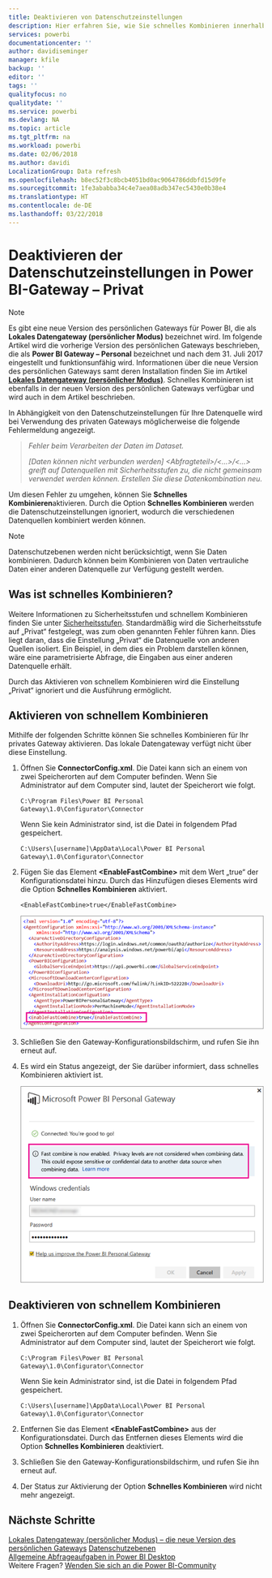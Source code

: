 ```yaml
---
title: Deaktivieren von Datenschutzeinstellungen
description: Hier erfahren Sie, wie Sie schnelles Kombinieren innerhalb des persönlichen Gateways aktivieren, um die Datenschutzeinstellungen für die Aktualisierung zu deaktivieren.
services: powerbi
documentationcenter: ''
author: davidiseminger
manager: kfile
backup: ''
editor: ''
tags: ''
qualityfocus: no
qualitydate: ''
ms.service: powerbi
ms.devlang: NA
ms.topic: article
ms.tgt_pltfrm: na
ms.workload: powerbi
ms.date: 02/06/2018
ms.author: davidi
LocalizationGroup: Data refresh
ms.openlocfilehash: b8ec52f3c8bcb4051bd0ac9064786ddbfd15d9fe
ms.sourcegitcommit: 1fe3ababba34c4e7aea08adb347ec5430e0b38e4
ms.translationtype: HT
ms.contentlocale: de-DE
ms.lasthandoff: 03/22/2018
---
```

# <a name="disable-privacy-setting-in-power-bi-gateway---personal"></a>Deaktivieren der Datenschutzeinstellungen in Power BI-Gateway – Privat
> [!NOTE]
> Es gibt eine neue Version des persönlichen Gateways für Power BI, die als **Lokales Datengateway (persönlicher Modus)** bezeichnet wird. Im folgende Artikel wird die vorherige Version des persönlichen Gateways beschrieben, die als **Power BI Gateway – Personal** bezeichnet und nach dem 31. Juli 2017 eingestellt und funktionsunfähig wird. Informationen über die neue Version des persönlichen Gateways samt deren Installation finden Sie im Artikel [**Lokales Datengateway (persönlicher Modus)**](service-gateway-personal-mode.md). Schnelles Kombinieren ist ebenfalls in der neuen Version des persönlichen Gateways verfügbar und wird auch in dem Artikel beschrieben.
> 
> 

In Abhängigkeit von den Datenschutzeinstellungen für Ihre Datenquelle wird bei Verwendung des privaten Gateways möglicherweise die folgende Fehlermeldung angezeigt.

> *Fehler beim Verarbeiten der Daten im Dataset.*
> 
> *[Daten können nicht verbunden werden] &lt;Abfragteteil&gt;/&lt;…&gt;/&lt;…&gt; greift auf Datenquellen mit Sicherheitsstufen zu, die nicht gemeinsam verwendet werden können. Erstellen Sie diese Datenkombination neu.*
> 
> 

Um diesen Fehler zu umgehen, können Sie **Schnelles Kombinieren**aktivieren. Durch die Option **Schnelles Kombinieren** werden die Datenschutzeinstellungen ignoriert, wodurch die verschiedenen Datenquellen kombiniert werden können.

> [!NOTE]
> Datenschutzebenen werden nicht berücksichtigt, wenn Sie Daten kombinieren. Dadurch können beim Kombinieren von Daten vertrauliche Daten einer anderen Datenquelle zur Verfügung gestellt werden.
> 
> 

## <a name="what-is-fast-combine"></a>Was ist schnelles Kombinieren?
Weitere Informationen zu Sicherheitsstufen und schnellem Kombinieren finden Sie unter [Sicherheitsstufen](https://support.office.com/article/Privacy-levels-Power-Query-CC3EDE4D-359E-4B28-BC72-9BEE7900B540). Standardmäßig wird die Sicherheitsstufe auf „Privat“ festgelegt, was zum oben genannten Fehler führen kann. Dies liegt daran, dass die Einstellung „Privat“ die Datenquelle von anderen Quellen isoliert. Ein Beispiel, in dem dies ein Problem darstellen können, wäre eine parametrisierte Abfrage, die Eingaben aus einer anderen Datenquelle erhält.

Durch das Aktivieren von schnellem Kombinieren wird die Einstellung „Privat“ ignoriert und die Ausführung ermöglicht.

## <a name="turn-on-fast-combine"></a>Aktivieren von schnellem Kombinieren
Mithilfe der folgenden Schritte können Sie schnelles Kombinieren für Ihr privates Gateway aktivieren. Das lokale Datengateway verfügt nicht über diese Einstellung.

1. Öffnen Sie **ConnectorConfig.xml**.  Die Datei kann sich an einem von zwei Speicherorten auf dem Computer befinden.  Wenn Sie Administrator auf dem Computer sind, lautet der Speicherort wie folgt.
   
    <pre><code>C:\Program Files\Power BI Personal Gateway\1.0\Configurator\Connector</code></pre>
   
    Wenn Sie kein Administrator sind, ist die Datei in folgendem Pfad gespeichert.
   
    <pre><code>C:\Users\[username]\AppData\Local\Power BI Personal Gateway\1.0\Configurator\Connector</code></pre>
    
2. Fügen Sie das Element **&lt;EnableFastCombine&gt;** mit dem Wert „true“ der Konfigurationsdatei hinzu. Durch das Hinzufügen dieses Elements wird die Option **Schnelles Kombinieren** aktiviert.
   
   <pre><code>&lt;EnableFastCombine&gt;true&lt;/EnableFastCombine&gt;</code></pre>
   
   ![](media/refresh-enable-fast-combine/configfile.png)
3. Schließen Sie den Gateway-Konfigurationsbildschirm, und rufen Sie ihn erneut auf.
4. Es wird ein Status angezeigt, der Sie darüber informiert, dass schnelles Kombinieren aktiviert ist.
   
   ![](media/refresh-enable-fast-combine/fastcombineenabled.png)

## <a name="turn-off-fast-combine"></a>Deaktivieren von schnellem Kombinieren
1. Öffnen Sie **ConnectorConfig.xml**.  Die Datei kann sich an einem von zwei Speicherorten auf dem Computer befinden.  Wenn Sie Administrator auf dem Computer sind, lautet der Speicherort wie folgt.
   
    <pre><code>C:\Program Files\Power BI Personal Gateway\1.0\Configurator\Connector</code></pre>
   
    Wenn Sie kein Administrator sind, ist die Datei in folgendem Pfad gespeichert.
   
    <pre><code>C:\Users\[username]\AppData\Local\Power BI Personal Gateway\1.0\Configurator\Connector</code></pre>

2. Entfernen Sie das Element **&lt;EnableFastCombine&gt;** aus der Konfigurationsdatei. Durch das Entfernen dieses Elements wird die Option **Schnelles Kombinieren** deaktiviert.
3. Schließen Sie den Gateway-Konfigurationsbildschirm, und rufen Sie ihn erneut auf.
4. Der Status zur Aktivierung der Option **Schnelles Kombinieren** wird nicht mehr angezeigt.

## <a name="next-steps"></a>Nächste Schritte
[Lokales Datengateway (persönlicher Modus) – die neue Version des persönlichen Gateways](service-gateway-personal-mode.md)
[Datenschutzebenen](https://support.office.com/article/Privacy-levels-Power-Query-CC3EDE4D-359E-4B28-BC72-9BEE7900B540)  
[Allgemeine Abfrageaufgaben in Power BI Desktop](desktop-common-query-tasks.md)  
Weitere Fragen? [Wenden Sie sich an die Power BI-Community](http://community.powerbi.com/)

